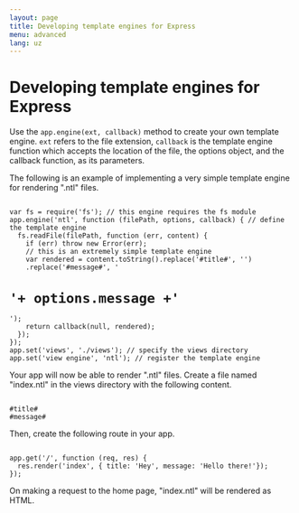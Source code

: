 ```yaml
---
layout: page
title: Developing template engines for Express
menu: advanced
lang: uz
---
```


# Developing template engines for Express

Use the `app.engine(ext, callback)` method to create your own template engine. `ext` refers to the file extension, `callback` is the template engine function which accepts the location of the file, the options object, and the callback function, as its parameters.

The following is an example of implementing a very simple template engine for rendering ".ntl" files.

<pre><code class="language-javascript" translate="no">
var fs = require('fs'); // this engine requires the fs module
app.engine('ntl', function (filePath, options, callback) { // define the template engine
  fs.readFile(filePath, function (err, content) {
    if (err) throw new Error(err);
    // this is an extremely simple template engine
    var rendered = content.toString().replace('#title#', '<title>'+ options.title +'</title>')
    .replace('#message#', '<h1>'+ options.message +'</h1>');
    return callback(null, rendered);
  });
});
app.set('views', './views'); // specify the views directory
app.set('view engine', 'ntl'); // register the template engine
</code></pre>

Your app will now be able to render ".ntl" files. Create a file named "index.ntl" in the views directory with the following content.

<pre><code class="language-javascript" translate="no">
#title#
#message#
</code></pre>
Then, create the following route in your app.

<pre><code class="language-javascript" translate="no">
app.get('/', function (req, res) {
  res.render('index', { title: 'Hey', message: 'Hello there!'});
});
</code></pre>
On making a request to the home page, "index.ntl" will be rendered as HTML.
